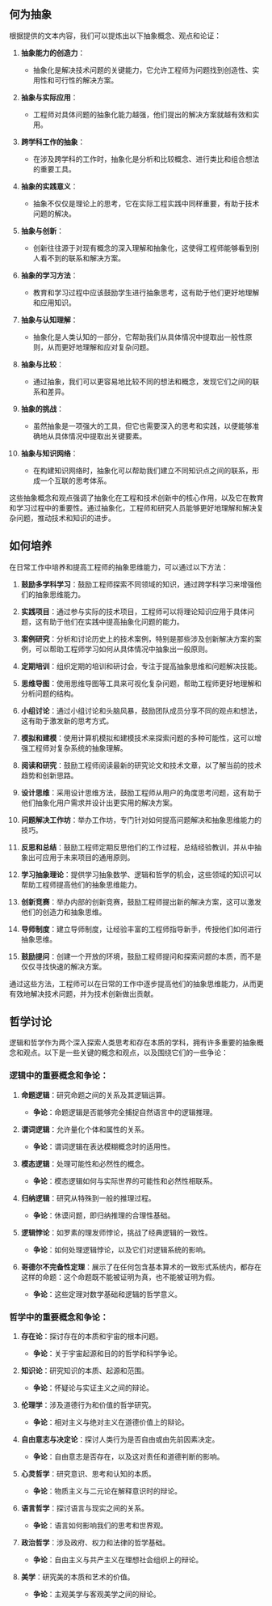 ## 何为抽象
根据提供的文本内容，我们可以提炼出以下抽象概念、观点和论证：

1. **抽象能力的创造力**：
   - 抽象化是解决技术问题的关键能力，它允许工程师为问题找到创造性、实用性和可行性的解决方案。

2. **抽象与实际应用**：
   - 工程师对具体问题的抽象化能力越强，他们提出的解决方案就越有效和实用。

3. **跨学科工作的抽象**：
   - 在涉及跨学科的工作时，抽象化是分析和比较概念、进行类比和组合想法的重要工具。

4. **抽象的实践意义**：
   - 抽象不仅仅是理论上的思考，它在实际工程实践中同样重要，有助于技术问题的解决。

5. **抽象与创新**：
   - 创新往往源于对现有概念的深入理解和抽象化，这使得工程师能够看到别人看不到的联系和解决方案。

6. **抽象的学习方法**：
   - 教育和学习过程中应该鼓励学生进行抽象思考，这有助于他们更好地理解和应用知识。

7. **抽象与认知理解**：
   - 抽象化是人类认知的一部分，它帮助我们从具体情况中提取出一般性原则，从而更好地理解和应对复杂问题。

8. **抽象与比较**：
   - 通过抽象，我们可以更容易地比较不同的想法和概念，发现它们之间的联系和差异。

9. **抽象的挑战**：
   - 虽然抽象是一项强大的工具，但它也需要深入的思考和实践，以便能够准确地从具体情况中提取出关键要素。

10. **抽象与知识网络**：
    - 在构建知识网络时，抽象化可以帮助我们建立不同知识点之间的联系，形成一个互联的思考体系。

这些抽象概念和观点强调了抽象化在工程和技术创新中的核心作用，以及它在教育和学习过程中的重要性。通过抽象化，工程师和研究人员能够更好地理解和解决复杂问题，推动技术和知识的进步。

## 如何培养
在日常工作中培养和提高工程师的抽象思维能力，可以通过以下方法：

1. **鼓励多学科学习**：鼓励工程师探索不同领域的知识，通过跨学科学习来增强他们的抽象思维能力。

2. **实践项目**：通过参与实际的技术项目，工程师可以将理论知识应用于具体问题，这有助于他们在实践中提高抽象化问题的能力。

3. **案例研究**：分析和讨论历史上的技术案例，特别是那些涉及创新解决方案的案例，可以帮助工程师学习如何从具体情况中抽象出一般原则。

4. **定期培训**：组织定期的培训和研讨会，专注于提高抽象思维和问题解决技能。

5. **思维导图**：使用思维导图等工具来可视化复杂问题，帮助工程师更好地理解和分析问题的结构。

6. **小组讨论**：通过小组讨论和头脑风暴，鼓励团队成员分享不同的观点和想法，这有助于激发新的思考方式。

7. **模拟和建模**：使用计算机模拟和建模技术来探索问题的多种可能性，这可以增强工程师对复杂系统的抽象理解。

8. **阅读和研究**：鼓励工程师阅读最新的研究论文和技术文章，以了解当前的技术趋势和创新思路。

9. **设计思维**：采用设计思维方法，鼓励工程师从用户的角度思考问题，这有助于他们抽象化用户需求并设计出更实用的解决方案。

10. **问题解决工作坊**：举办工作坊，专门针对如何提高问题解决和抽象思维能力的技巧。

11. **反思和总结**：鼓励工程师定期反思他们的工作过程，总结经验教训，并从中抽象出可应用于未来项目的通用原则。

12. **学习抽象理论**：提供学习抽象数学、逻辑和哲学的机会，这些领域的知识可以帮助工程师提高他们的抽象思维能力。

13. **创新竞赛**：举办内部的创新竞赛，鼓励工程师提出新的解决方案，这可以激发他们的创造力和抽象思维。

14. **导师制度**：建立导师制度，让经验丰富的工程师指导新手，传授他们如何进行抽象思维。

15. **鼓励提问**：创建一个开放的环境，鼓励工程师提问和探索问题的本质，而不是仅仅寻找快速的解决方案。

通过这些方法，工程师可以在日常的工作中逐步提高他们的抽象思维能力，从而更有效地解决技术问题，并为技术创新做出贡献。

## 哲学讨论
逻辑和哲学作为两个深入探索人类思考和存在本质的学科，拥有许多重要的抽象概念和观点。以下是一些关键的概念和观点，以及围绕它们的一些争论：

### 逻辑中的重要概念和争论：

1. **命题逻辑**：研究命题之间的关系及其逻辑运算。
   - **争论**：命题逻辑是否能够完全捕捉自然语言中的逻辑推理。

2. **谓词逻辑**：允许量化个体和属性的关系。
   - **争论**：谓词逻辑在表达模糊概念时的适用性。

3. **模态逻辑**：处理可能性和必然性的概念。
   - **争论**：模态逻辑如何与实际世界的可能性和必然性相联系。

4. **归纳逻辑**：研究从特殊到一般的推理过程。
   - **争论**：休谟问题，即归纳推理的合理性基础。

5. **逻辑悖论**：如罗素的理发师悖论，挑战了经典逻辑的一致性。
   - **争论**：如何处理逻辑悖论，以及它们对逻辑系统的影响。

6. **哥德尔不完备性定理**：展示了在任何包含基本算术的一致形式系统内，都存在这样的命题：这个命题既不能被证明为真，也不能被证明为假。
   - **争论**：这些定理对数学基础和逻辑的哲学意义。

### 哲学中的重要概念和争论：

1. **存在论**：探讨存在的本质和宇宙的根本问题。
   - **争论**：关于宇宙起源和目的的哲学和科学争论。

2. **知识论**：研究知识的本质、起源和范围。
   - **争论**：怀疑论与实证主义之间的辩论。

3. **伦理学**：涉及道德行为和价值的哲学研究。
   - **争论**：相对主义与绝对主义在道德价值上的辩论。

4. **自由意志与决定论**：探讨人类行为是否自由或由先前因素决定。
   - **争论**：自由意志是否存在，以及这对责任和道德判断的影响。

5. **心灵哲学**：研究意识、思考和认知的本质。
   - **争论**：物质主义与二元论在解释意识时的辩论。

6. **语言哲学**：探讨语言与现实之间的关系。
   - **争论**：语言如何影响我们的思考和世界观。

7. **政治哲学**：涉及政府、权力和法律的哲学基础。
   - **争论**：自由主义与共产主义在理想社会组织上的辩论。

8. **美学**：研究美的本质和艺术的价值。
   - **争论**：主观美学与客观美学之间的辩论。